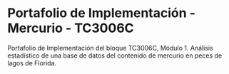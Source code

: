 # Portafolio de Implementación - Mercurio - TC3006C
Portafolio de Implementación del bloque TC3006C, Módulo 1.  Análisis estadístico de una base de datos del contenido de mercurio en peces de lagos de Florida.
